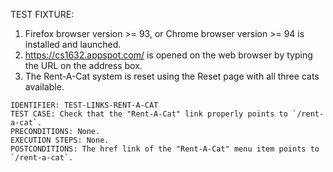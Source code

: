 TEST FIXTURE:
1. Firefox browser version >= 93, or Chrome browser version >= 94 is installed and launched.
2. https://cs1632.appspot.com/ is opened on the web browser by typing the URL on the address box.
3. The Rent-A-Cat system is reset using the Reset page with all three cats available.

```
IDENTIFIER: TEST-LINKS-RENT-A-CAT
TEST CASE: Check that the "Rent-A-Cat" link properly points to `/rent-a-cat`.
PRECONDITIONS: None.
EXECUTION STEPS: None.
POSTCONDITIONS: The href link of the "Rent-A-Cat" menu item points to `/rent-a-cat`.
```
